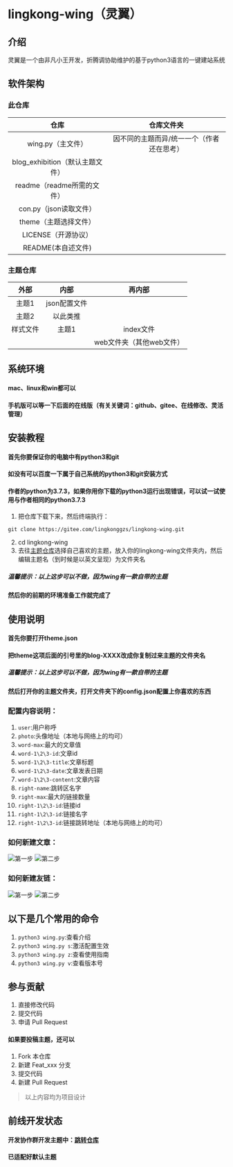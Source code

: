 # lingkong-wing（灵翼）

## 介绍
灵翼是一个由非凡小王开发，折腾调协助维护的基于python3语言的一键建站系统

## 软件架构

### 此仓库
| 仓库   	 |    仓库文件夹	 |
| :--: 	| :--:	 |
| wing.py（主文件） 	| 因不同的主题而异/统一一个（作者还在思考） 	 |
| blog_exhibition（默认主题文件） 	|  	 |
| readme（readme所需的文件） 	|  	 |
| con.py（json读取文件） 	|  	 |
| theme（主题选择文件） 	|  	 |
| LICENSE（开源协议） 	|  	 |
| README(本自述文件) 	|  	 |
### 主题仓库
|   外部  |    内部   |  再内部 |
| :--: 	    | :--:	  |:--:	  |
| 主题1 	| json配置文件 	 |     |
| 主题2 	| 以此类推 	|       |
| 样式文件 	| 主题1 	|   index文件   |
|      |        |    web文件夹（其他web文件）   |



## 系统环境
#### mac、linux和win都可以
#### 手机版可以等一下后面的在线版（有关关键词：github、gitee、在线修改、灵活管理）

## 安装教程
#### 首先你要保证你的电脑中有python3和git
#### 如没有可以百度一下属于自己系统的python3和git安装方式
#### 作者的python为3.7.3，如果你用你下载的python3运行出现错误，可以试一试使用与作者相同的python3.7.3

1. 把仓库下载下来，然后终端执行：
```
git clone https://gitee.com/lingkonggzs/lingkong-wing.git
```
2.  cd lingkong-wing
3.  去往[主题仓库](https://gitee.com/lingkonggzs/lingkong-wing-theme.git)选择自己喜欢的主题，放入你的lingkong-wing文件夹内，然后编辑主题名（到时候是以英文呈现）为文件夹名
##### 温馨提示：以上这步可以不做，因为wing有一款自带的主题

#### 然后你的前期的环境准备工作就完成了

## 使用说明
#### 首先你要打开theme.json
#### 把theme这项后面的引号里的blog-XXXX改成你复制过来主题的文件夹名
##### 温馨提示：以上这步可以不做，因为wing有一款自带的主题
#### 然后打开你的主题文件夹，打开文件夹下的config.json配置上你喜欢的东西
### 配置内容说明：
1. `user`:用户称呼
2. `photo`:头像地址（本地与网络上的均可）
2. `word-max`:最大的文章值
2. `word-1\2\3-id`:文章id
2. `word-1\2\3-title`:文章标题
2. `word-1\2\3-date`:文章发表日期
2. `word-1\2\3-content`:文章内容
2. `right-name`:跳转区名字
2. `right-max`:最大的链接数量
2. `right-1\2\3-id`:链接id
2. `right-1\2\3-id`:链接名字
2. `right-1\2\3-id`:链接跳转地址（本地与网络上的均可）

### 如何新建文章：
![第一步](https://gitee.com/lingkonggzs/lingkong-wing/raw/master/readme/1.png)
![第二步](https://gitee.com/lingkonggzs/lingkong-wing/raw/master/readme/2.png)

### 如何新建友链：
![第一步](https://gitee.com/lingkonggzs/lingkong-wing/raw/master/readme/3.png)
![第二步](https://gitee.com/lingkonggzs/lingkong-wing/raw/master/readme/4.png)

## 以下是几个常用的命令
1.  `python3 wing.py`:查看介绍
2.  `python3 wing.py s`:激活配置生效
3.  `python3 wing.py z`:查看使用指南
3.  `python3 wing.py v`:查看版本号


## 参与贡献

1.  直接修改代码
2.  提交代码
3.  申请 Pull Request
#### 如果要投稿主题，还可以
1.  Fork 本仓库
2.  新建 Feat_xxx 分支
3.  提交代码
4.  新建 Pull Request

> 以上内容均为项目设计


## 前线开发状态

#### 开发协作群开发主题中：[跳转仓库](https://gitee.com/lingkonggzs/lingkong-wing-theme.git)

#### 已适配好默认主题